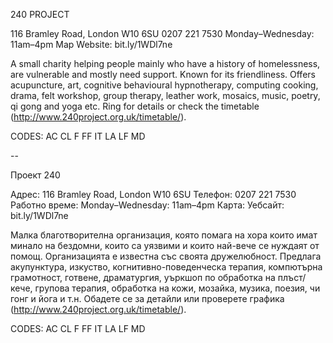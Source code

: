 240 PROJECT

116 Bramley Road, London W10 6SU
0207 221 7530
Monday–Wednesday: 11am–4pm
Map   Website: bit.ly/1WDl7ne

A small charity helping people mainly who have a history of homelessness, are vulnerable and mostly need support. Known for its friendliness. Offers acupuncture, art, cognitive behavioural hypnotherapy, computing cooking, drama, felt workshop, group therapy, leather work, mosaics, music, poetry, qi gong and yoga etc. Ring for details or check the timetable (http://www.240project.org.uk/timetable/).

CODES: AC CL F FF IT LA LF MD

--

Проект 240

Адрес: 116 Bramley Road, London W10 6SU
Телефон: 0207 221 7530
Работно време: Monday–Wednesday: 11am–4pm
Карта: Уебсайт: bit.ly/1WDl7ne

Малка благотворителна организация, която помага на хора които имат минало на бездомни, които са уязвими и които най-вече се нуждаят от помощ. Организацията е известна със своята дружелюбност. Предлага акупунктура, изкуство, когнитивно-поведенческа терапия, компютърна грамотност, готвене, драматургия, уъркшоп по обработка на плъст/кече, групова терапия, обработка на кожи, мозайка, музика, поезия, чи гонг и йога и т.н. Обадете се за детайли или проверете графика (http://www.240project.org.uk/timetable/).

CODES: AC CL F FF IT LA LF MD